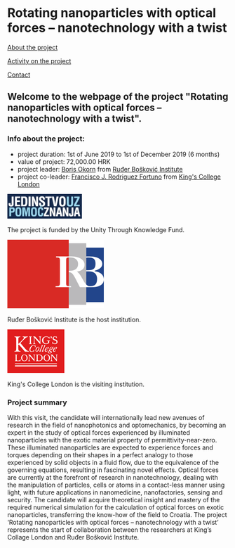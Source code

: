 # Rotating nanoparticles with optical forces – nanotechnology with a twist


[About the project](./README.md)

[Activity on the project](./activity.md)

[Contact](./contact.md)

## Welcome to the webpage of the project "Rotating nanoparticles with optical forces – nanotechnology with a twist".

### Info about the project:

- project duration: 1st of June 2019 to 1st of December 2019 (6 months)
- value of project: 72,000.00 HRK
- project leader: [Boris Okorn](https://www.irb.hr/O-IRB-u/Ljudi/Boris-Okorn) from [Ruđer Bošković Institute](https://www.irb.hr/eng)
- project co-leader: [Francisco J. Rodriguez Fortuno](https://www.kcl.ac.uk/nms/depts/physics/people/academicstaff/rodriguezfortuno(paco)) from [King's College London](https://www.kcl.ac.uk)

![UKF](./logos/znanjepomoc.jpg) 

The project is funded by the Unity Through Knowledge Fund.

![IRB](./logos/irb.svg)  

Ruđer Bošković Institute is the host institution.

![KCL](./logos/KCLlogo130.gif)

King's College London is the visiting institution.

### Project summary
With this visit, the candidate will internationally lead new avenues of research in the field of nanophotonics and optomechanics, by becoming an expert in the study of optical forces experienced by illuminated nanoparticles with the exotic material property of permittivity-near-zero. These illuminated nanoparticles are expected to experience forces and torques depending on their shapes in a perfect analogy to those experienced by solid objects in a fluid flow, due to the equivalence of the governing equations, resulting in fascinating novel effects. Optical forces are currently at the forefront of research in nanotechnology, dealing with the manipulation of particles, cells or atoms in a contact-less manner using light, with future applications in nanomedicine, nanofactories, sensing and security. The candidate will acquire theoretical insight and mastery of the required numerical simulation for the calculation of optical forces on exotic nanoparticles, transferring the know-how of the field to Croatia.
The project ‘Rotating nanoparticles with optical forces – nanotechnology with a twist’ represents the start of collaboration between the researchers at King’s Collage London and Ruđer Bošković Institute.





